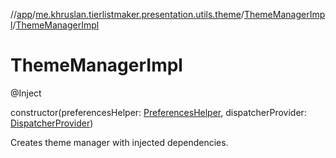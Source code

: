 //[app](../../../index.md)/[me.khruslan.tierlistmaker.presentation.utils.theme](../index.md)/[ThemeManagerImpl](index.md)/[ThemeManagerImpl](-theme-manager-impl.md)

# ThemeManagerImpl

@Inject

constructor(preferencesHelper: [PreferencesHelper](../../me.khruslan.tierlistmaker.data.providers.database/-preferences-helper/index.md), dispatcherProvider: [DispatcherProvider](../../me.khruslan.tierlistmaker.data.providers.dispatchers/-dispatcher-provider/index.md))

Creates theme manager with injected dependencies.
